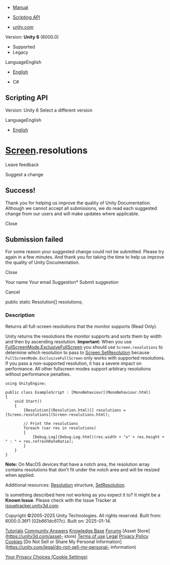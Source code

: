 [ ]()

  * [Manual](../Manual/index.html)
  * [Scripting API](../ScriptReference/index.html)

  * [unity.com](https://unity.com/)

Version: **Unity 6** (6000.0)

  * Supported
  * Legacy

LanguageEnglish

  * [English]()

  * C#

[ ](https://docs.unity3d.com)

## Scripting API

Version: Unity 6 Select a different version

LanguageEnglish

  * [English]()

#  [Screen](Screen.html).resolutions

Leave feedback

Suggest a change

## Success!

Thank you for helping us improve the quality of Unity Documentation. Although
we cannot accept all submissions, we do read each suggested change from our
users and will make updates where applicable.

Close

## Submission failed

For some reason your suggested change could not be submitted. Please <a>try
again</a> in a few minutes. And thank you for taking the time to help us
improve the quality of Unity Documentation.

Close

Your name Your email Suggestion* Submit suggestion

Cancel

[ ]()

public static Resolution[] resolutions;

### Description

Returns all full-screen resolutions that the monitor supports (Read Only).

Unity returns the resolutions the monitor supports and sorts them by width and
then by ascending resolution. **Important:** When you use
[FullScreenMode.ExclusiveFullScreen](FullScreenMode.ExclusiveFullScreen.html)
you should use `Screen.resolutions` to determine which resolution to pass to
[Screen.SetResolution](Screen.SetResolution.html) because
`FullScreenMode.ExclusiveFullScreen` only works with supported resolutions. If
you pass a non-supported resolution, it has a severe impact on performance.
All other fullscreen modes support arbitrary resolutions without performance
penalties.

    
    
    using UnityEngine;  
      
    public class ExampleScript : [MonoBehaviour](MonoBehaviour.html)
    {
        void Start()
        {
            [Resolution](Resolution.html)[] resolutions = [Screen.resolutions](Screen-resolutions.html);  
      
            // Print the resolutions
            foreach (var res in resolutions)
            {
                [Debug.Log](Debug.Log.html)(res.width + "x" + res.height + " : " + res.refreshRateRatio);
            }
        }
    }
    

**Note:** On MacOS devices that have a notch area, the resolution array
contains resolutions that don't fit under the notch area and will be resized
when applied.  
  
Additional resources: [Resolution](Resolution.html) structure,
[SetResolution](Screen.SetResolution.html).

Is something described here not working as you expect it to? It might be a
**Known Issue**. Please check with the Issue Tracker at
[issuetracker.unity3d.com](https://issuetracker.unity3d.com).

Copyright ©2005-2025 Unity Technologies. All rights reserved. Built from:
6000.0.36f1 (02b661dc617c). Built on: 2025-01-14.

[Tutorials](https://unity3d.com/learn) [Community
Answers](https://answers.unity3d.com) [Knowledge
Base](https://support.unity3d.com/hc/en-us)
[Forums](https://forum.unity3d.com) [Asset Store](https://unity3d.com/asset-
store) [Terms of use](https://docs.unity3d.com/Manual/TermsOfUse.html)
[Legal](https://unity.com/legal) [Privacy
Policy](https://unity.com/legal/privacy-policy)
[Cookies](https://unity.com/legal/cookie-policy) [Do Not Sell or Share My
Personal Information](https://unity.com/legal/do-not-sell-my-personal-
information)

[Your Privacy Choices (Cookie Settings)](javascript:void\(0\);)


